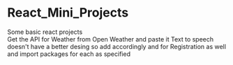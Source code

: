 # React_Mini_Projects
Some basic react projects  
Get the API for Weather from Open Weather and paste it
Text to speech doesn't have a better desing so add accordingly and for Registration as well and import packages for each as specified 
